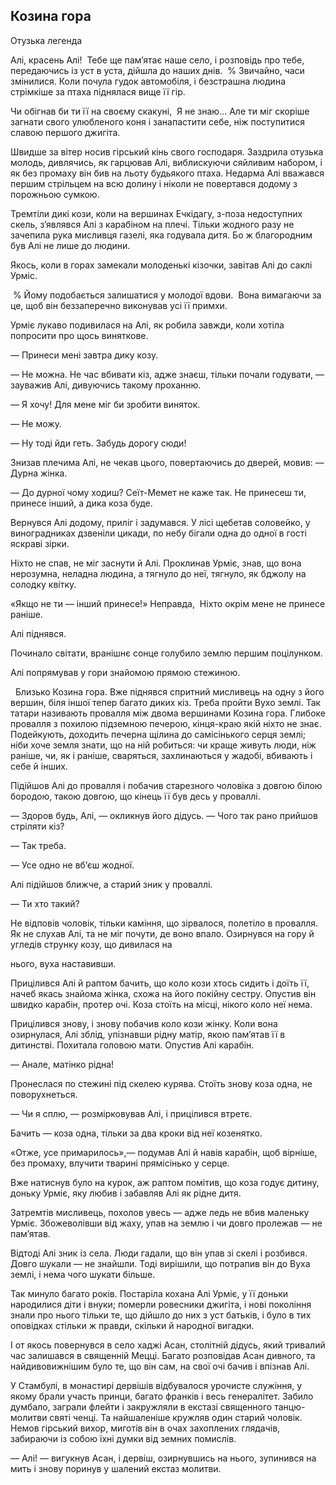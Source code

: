 ## Козина гора

Отузька легенда

Алі, красень Алі!
 Тебе ще пам’ятає наше село, і розповідь про тебе, передаючись із уст в уста, дійшла до наших днів.
 % Звичайно, часи змінилися.
Коли почула гудок автомобіля, і безстрашна людина стрімкіше за птаха піднялася вище її гір.

Чи обігнав би ти її на своєму скакуні,
 Я не знаю...
Але ти міг скоріше загнати свого улюбленого коня і занапастити себе, ніж поступитися славою першого джигіта.

Швидше за вітер носив гірський кінь свого господаря.
Заздрила отузька молодь, дивлячись, як гарцював Алі, виблискуючи сяйливим набором, і як без промаху він бив на льоту будьякого птаха. Недарма Алі вважався першим стрільцем на всю долину і ніколи не повертався додому з порожньою сумкою.

Тремтіли дикі кози, коли на вершинах Ечкідагу, з-поза недоступних скель, з’являвся Алі з карабіном на плечі.
Тільки жодного разу не зачепила рука мисливця газелі, яка годувала дитя.Бо ж благородним був Алі не лише до людини.

Якось, коли в горах замекали молоденькі кізочки, завітав Алі до саклі Урміс.

 % Йому подобається залишатися у молодої вдови.
 Вона вимагаючи за це, щоб він беззаперечно виконував усі її примхи.

Урміє лукаво подивилася на Алі, як робила завжди, коли хотіла попросити про щось виняткове.

— Принеси мені завтра дику козу.

— Не можна.
Не час вбивати кіз, адже знаєш, тільки почали годувати, — зауважив Алі, дивуючись такому проханню.

— Я хочу!
Для мене міг би зробити виняток.

— Не можу.

— Ну тоді йди геть.
Забудь дорогу сюди!

Знизав плечима Алі, не чекав цього, повертаючись до дверей, мовив: — Дурна жінка.

— До дурної чому ходиш?
Сеїт-Мемет не каже так.
Не принесеш ти, принесе інший, а дика коза буде.

Вернувся Алі додому, приліг і задумався.
У лісі щебетав соловейко, у виноградниках дзвеніли цикади, по небу бігали одна до одної в гості яскраві зірки.

Ніхто не спав, не міг заснути й Алі.
Проклинав Урміє, знав, що вона нерозумна, неладна людина, а тягнуло до неї, тягнуло, як бджолу на солодку квітку.

«Якщо не ти — інший принесе!» Неправда,
 Ніхто окрім мене не принесе раніше.

Алі піднявся.

Починало світати, вранішнє сонце голубило землю першим поцілунком.
Алі попрямував у гори знайомою прямою стежиною.

  Близько Козина гора.
Вже піднявся спритний мисливець на одну з його вершин, біля іншої тепер багато диких кіз.
Треба пройти Вухо землі.
Так татари називають провалля між двома вершинами Козина гора.
Глибоке провалля з похилою підземною печерою, кінця-краю якій ніхто не знає.
Подейкують, доходить печерна щілина до самісінького серця землі; ніби хоче земля знати, що на ній робиться: чи краще живуть люди, ніж раніше, чи, як і раніше, сваряться, захлинаються у жадобі, вбивають і себе й інших.

Підійшов Алі до провалля і побачив старезного чоловіка з довгою білою бородою, такою довгою, що кінець її був десь у проваллі.

— Здоров будь, Алі, — окликнув його дідусь. — Чого так рано прийшов стріляти кіз?

— Так треба.

— Усе одно не вб’єш жодної.

Алі підійшов ближче, а старий зник у проваллі.

— Ти хто такий?

Не відповів чоловік, тільки каміння, що зірвалося, полетіло в провалля.
Як не слухав Алі, та не міг почути, де воно впало.
Озирнувся на гору й угледів струнку козу, що дивилася на

нього, вуха наставивши.

Прицілився Алі й раптом бачить, що коло кози хтось сидить і доїть її, начеб якась знайома жінка, схожа на його покійну сестру.
Опустив він швидко карабін, протер очі.
Коза стоїть на місці, нікого коло неї нема.

Прицілився знову, і знову побачив коло кози жінку.
Коли вона озирнулася, Алі зблід, упізнавши рідну матір, якою пам’ятав її в дитинстві.
Похитала головою мати.
Опустив Алі карабін.

— Анале, матінко рідна!

Пронеслася по стежині під скелею курява.
Стоїть знову коза одна, не поворухнеться.

— Чи я сплю, — розмірковував Алі, і прицілився втретє.

Бачить — коза одна, тільки за два кроки від неї козенятко.

«Отже, усе примарилось»,— подумав Алі й навів карабін, щоб вірніше, без промаху, влучити тварині прямісінько у серце.

Вже натиснув було на курок, аж раптом помітив, що коза годує дитину, доньку Урміє, яку любив і забавляв Алі як рідне дитя.

Затремтів мисливець, похолов увесь — адже ледь не вбив маленьку Урміє.
Збожеволівши від жаху, упав на землю і чи довго пролежав — не пам’ятав.

Відтоді Алі зник із села.
Люди гадали, що він упав зі скелі і розбився.
Довго шукали — не знайшли.
Тоді вирішили, що потрапив він до Вуха землі, і нема чого шукати більше.

Так минуло багато років.
Постаріла кохана Алі Урміє, у її доньки народилися діти і внуки; померли ровесники джигіта, і нові покоління знали про нього тільки те, що дійшло до них з уст батьків, і було в тих оповідках стільки ж правди, скільки й народної вигадки.

І от якось повернувся в село хаджі Асан, столітній дідусь, який тривалий час залишався в священній Мецці.
Багато розповідав Асан дивного, та найдивовижнішим було те, що він сам, на свої очі бачив і впізнав Алі.

У Стамбулі, в монастирі дервішів відбувалося урочисте служіння, у якому брали участь принци, багато франків і весь генералітет.
Забило думбало, заграли флейти і закружляли в екстазі священного танцю-молитви святі ченці.
Та найшаленіше кружляв один старий чоловік.
Немов гірський вихор, миготів він в очах захоплених глядачів, забираючи із собою їхні думки від земних помислів.

— Алі! — вигукнув Асан, і дервіш, озирнувшись на нього, зупинився на мить і знову поринув у шалений екстаз молитви.
